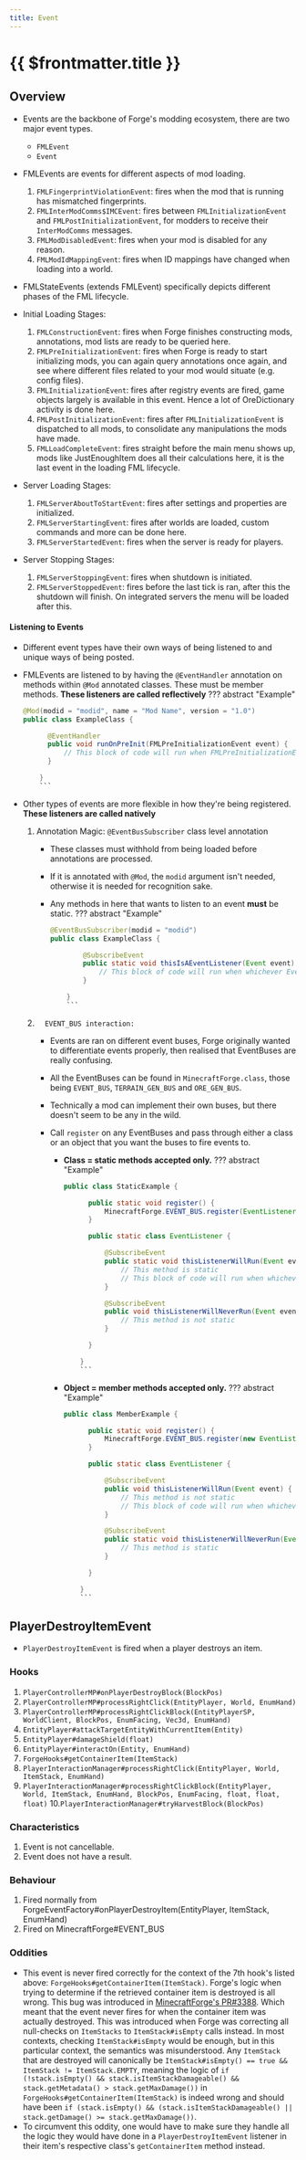 ```yaml
---
title: Event
---
```


# {{ $frontmatter.title }}

## Overview

- Events are the backbone of Forge's modding ecosystem, there are two major event types.
  - `FMLEvent`
  - `Event`
- FMLEvents are events for different aspects of mod loading.

  1.  `FMLFingerprintViolationEvent`: fires when the mod that is running has mismatched fingerprints.
  2.  `FMLInterModComms$IMCEvent`: fires between `FMLInitializationEvent` and `FMLPostInitializationEvent`, for modders to receive their `InterModComms` messages.
  3.  `FMLModDisabledEvent`: fires when your mod is disabled for any reason.
  4.  `FMLModIdMappingEvent`: fires when ID mappings have changed when loading into a world.

- FMLStateEvents (extends FMLEvent) specifically depicts different phases of the FML lifecycle.

- Initial Loading Stages:

  1. `FMLConstructionEvent`: fires when Forge finishes constructing mods, annotations, mod lists are ready to be queried here.
  2. `FMLPreInitializationEvent`: fires when Forge is ready to start initializing mods, you can again query annotations once again, and see where different files related to your mod would situate (e.g. config files).
  3. `FMLInitializationEvent`: fires after registry events are fired, game objects largely is available in this event. Hence a lot of OreDictionary activity is done here.
  4. `FMLPostInitializationEvent`: fires after `FMLInitializationEvent` is dispatched to all mods, to consolidate any manipulations the mods have made.
  5. `FMLLoadCompleteEvent`: fires straight before the main menu shows up, mods like JustEnoughItem does all their calculations here, it is the last event in the loading FML lifecycle.

- Server Loading Stages:
  1. `FMLServerAboutToStartEvent`: fires after settings and properties are initialized.
  2. `FMLServerStartingEvent`: fires after worlds are loaded, custom commands and more can be done here.
  3. `FMLServerStartedEvent`: fires when the server is ready for players.
- Server Stopping Stages:
  1. `FMLServerStoppingEvent`: fires when shutdown is initiated.
  2. `FMLServerStoppedEvent`: fires before the last tick is ran, after this the shutdown will finish. On integrated servers the menu will be loaded after this.

#### Listening to Events

- Different event types have their own ways of being listened to and unique ways of being posted.

- FMLEvents are listened to by having the `@EventHandler` annotation on methods within `@Mod` annotated classes. These must be member methods. **These listeners are called reflectively**
  ??? abstract "Example"

  ````java title="ExampleClass.java"
  @Mod(modid = "modid", name = "Mod Name", version = "1.0")
  public class ExampleClass {

      	@EventHandler
      	public void runOnPreInit(FMLPreInitializationEvent event) {
      		// This block of code will run when FMLPreInitializationEvent is happening
      	}

      }
      ```

  ````

- Other types of events are more flexible in how they're being registered. **These listeners are called natively**

  1.  Annotation Magic: `@EventBusSubscriber` class level annotation

      - These classes must withhold from being loaded before annotations are processed.
      - If it is annotated with `@Mod`, the `modid` argument isn't needed, otherwise it is needed for recognition sake.
      - Any methods in here that wants to listen to an event **must** be static.
        ??? abstract "Example"

        ````java title="ExampleClass.java"
        @EventBusSubscriber(modid = "modid")
        public class ExampleClass {

            	@SubscribeEvent
            	public static void thisIsAEventListener(Event event) {
            		// This block of code will run when whichever Event is denoted in the argument
            	}

            }
            ```
        ````

  2.       EVENT_BUS interaction:

      - Events are ran on different event buses, Forge originally wanted to differentiate events properly, then realised that EventBuses are really confusing.
      - All the EventBuses can be found in `MinecraftForge.class`, those being `EVENT_BUS`, `TERRAIN_GEN_BUS` and `ORE_GEN_BUS`.
      - Technically a mod can implement their own buses, but there doesn't seem to be any in the wild.
      - Call `register` on any EventBuses and pass through either a class or an object that you want the buses to fire events to.

        - **Class = static methods accepted only.**
          ??? abstract "Example"

          ````java title="StaticExample.java"
          public class StaticExample {

              	public static void register() {
              		MinecraftForge.EVENT_BUS.register(EventListener.class);
              	}

              	public static class EventListener {

              		@SubscribeEvent
              		public static void thisListenerWillRun(Event event) {
              			// This method is static
              			// This block of code will run when whichever Event is denoted in the argument
              		}

              		@SubscribeEvent
              		public void thisListenerWillNeverRun(Event event) {
              			// This method is not static
              		}

              	}

              }
              ```

          ````

        - **Object = member methods accepted only.**
          ??? abstract "Example"

          ````java title="MemberExample.java"
          public class MemberExample {

              	public static void register() {
              		MinecraftForge.EVENT_BUS.register(new EventListener());
              	}

              	public static class EventListener {

              		@SubscribeEvent
              		public void thisListenerWillRun(Event event) {
              			// This method is not static
              			// This block of code will run when whichever Event is denoted in the argument
              		}

              		@SubscribeEvent
              		public static void thisListenerWillNeverRun(Event event) {
              			// This method is static
              		}

              	}

              }
              ```
          ````

## PlayerDestroyItemEvent

- `PlayerDestroyItemEvent` is fired when a player destroys an item.

### Hooks

1. `PlayerControllerMP#onPlayerDestroyBlock(BlockPos)`
2. `PlayerControllerMP#processRightClick(EntityPlayer, World, EnumHand)`
3. `PlayerControllerMP#processRightClickBlock(EntityPlayerSP, WorldClient, BlockPos, EnumFacing, Vec3d, EnumHand)`
4. `EntityPlayer#attackTargetEntityWithCurrentItem(Entity)`
5. `EntityPlayer#damageShield(float)`
6. `EntityPlayer#interactOn(Entity, EnumHand)`
7. `ForgeHooks#getContainerItem(ItemStack)`
8. `PlayerInteractionManager#processRightClick(EntityPlayer, World, ItemStack, EnumHand)`
9. `PlayerInteractionManager#processRightClickBlock(EntityPlayer, World, ItemStack, EnumHand, BlockPos, EnumFacing, float, float, float)` 10.`PlayerInteractionManager#tryHarvestBlock(BlockPos)`

### Characteristics

1. Event is not cancellable.
2. Event does not have a result.

### Behaviour

1. Fired normally from ForgeEventFactory#onPlayerDestroyItem(EntityPlayer, ItemStack, EnumHand)
2. Fired on MinecraftForge#EVENT_BUS

### Oddities

- This event is never fired correctly for the context of the 7th hook's listed above: `ForgeHooks#getContainerItem(ItemStack)`. Forge's logic when trying to determine if the retrieved container item is destroyed is all wrong. This bug was introduced in [MinecraftForge's PR#3388](https://github.com/MinecraftForge/MinecraftForge/pull/3388). Which meant that the event never fires for when the container item was actually destroyed. This was introduced when Forge was correcting all null-checks on `ItemStacks` to `ItemStack#isEmpty` calls instead. In most contexts, checking `ItemStack#isEmpty` would be enough, but in this particular context, the semantics was misunderstood. Any `ItemStack` that are destroyed will canonically be `ItemStack#isEmpty() == true && ItemStack != ItemStack.EMPTY`, meaning the logic of `if (!stack.isEmpty() && stack.isItemStackDamageable() && stack.getMetadata() > stack.getMaxDamage())` in `ForgeHooks#getContainerItem(ItemStack)` is indeed wrong and should have been `if (stack.isEmpty() && (stack.isItemStackDamageable() || stack.getDamage() >= stack.getMaxDamage())`.
- To circumvent this oddity, one would have to make sure they handle all the logic they would have done in a `PlayerDestroyItemEvent` listener in their item's respective class's `getContainerItem` method instead.
